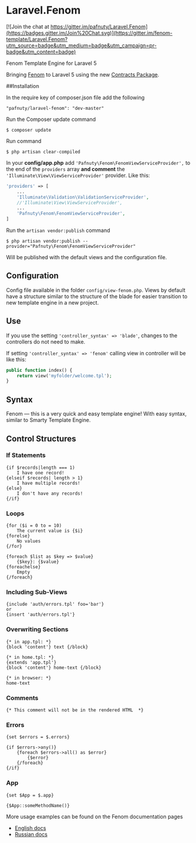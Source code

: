 # Laravel.Fenom
[![Join the chat at https://gitter.im/pafnuty/Laravel.Fenom](https://badges.gitter.im/Join%20Chat.svg)](https://gitter.im/fenom-template/Laravel.Fenom?utm_source=badge&utm_medium=badge&utm_campaign=pr-badge&utm_content=badge)

Fenom Template Engine for Laravel 5

Bringing [Fenom](https://github.com/fenom-template/fenom) to Laravel 5 using the new [Contracts Package](https://github.com/illuminate/contracts).

##Installation

In the require key of composer.json file add the following
```
"pafnuty/laravel-fenom": "dev-master"
```

Run the Composer update command
```
$ composer update
```

Run command
```
$ php artisan clear-compiled
```
    
In your **config/app.php** add `'Pafnuty\Fenom\FenomViewServiceProvider',` to the end of the `providers` array **and comment** the `'Illuminate\View\ViewServiceProvider'` provider. 
Like this:

```php
'providers' => [
    ...
    'Illuminate\Validation\ValidationServiceProvider',
    //'Illuminate\View\ViewServiceProvider',
    ...
    'Pafnuty\Fenom\FenomViewServiceProvider',
]
```

Run the `artisan vendor:publish` command
```
$ php artisan vendor:publish --provider="Pafnuty\Fenom\FenomViewServiceProvider"
```
Will be published with the default views and the configuration file.


## Configuration

Config file available in the folder `config/view-fenom.php`.
Views by default have a structure similar to the structure of the blade for easier transition to new template engine in a new project. 


## Use
If you use the setting `'controller_syntax' => 'blade'`, changes to the controllers do not need to make.

If setting `'controller_syntax' => 'fenom'` calling view in controller will be like this:
```php
public function index() {
    return view('myfolder/welcome.tpl');
}
```


## Syntax 
Fenom — this is a very quick and easy template engine! With easy syntax, similar to Smarty Template Engine.

## Control Structures

### If Statements
```smarty
{if $records|length === 1)
    I have one record!
{elseif $records| length > 1}
    I have multiple records!
{else}
    I don't have any records!
{/if}
```

###  Loops
```smarty
{for ($i = 0 to = 10)
    The current value is {$i}
{forelse}
    No values
{/for}

{foreach $list as $key => $value}
    {$key}: {$value}
{foreachelse}
    Empty
{/foreach}
```

###  Including Sub-Views
```
{include 'auth/errors.tpl' foo='bar'}
or
{insert 'auth/errors.tpl'}
```

###  Overwriting Sections
```
{* in app.tpl: *}
{block 'content'} text {/block}

{* in home.tpl: *}
{extends 'app.tpl'}
{block 'content'} home-text {/block}

{* in browser: *}
home-text
```

### Comments 
```
{* This comment will not be in the rendered HTML  *}
```

### Errors
```
{set $errors = $.errors}
    
{if $errors->any()}  
    {foreach $errors->all() as $error} 
        {$error}
    {/foreach}
{/if}
```

### App
```
{set $App = $.app}
    
{$App::someMethodName()}
```

More usage examples can be found on the Fenom documentation pages
- [English docs](https://github.com/fenom-template/fenom/blob/master/docs/en/readme.md)
- [Russian docs](https://github.com/fenom-template/fenom/blob/master/docs/ru/readme.md)







